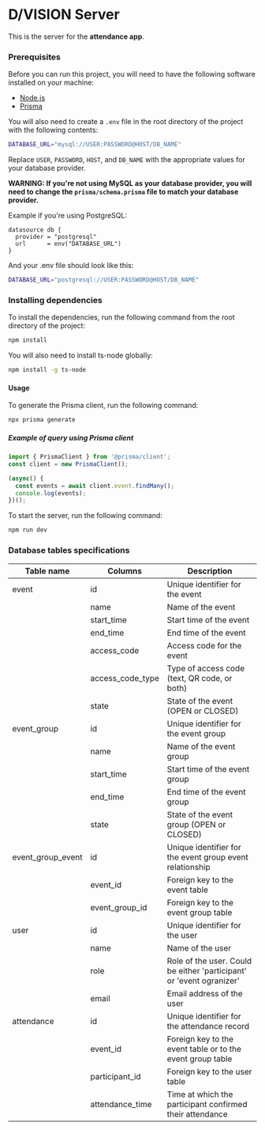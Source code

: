 # D/VISION Server

This is the server for the **attendance app**.

### Prerequisites

Before you can run this project, you will need to have the following software installed on your machine:

- [Node.js](https://nodejs.org/en/)
- [Prisma](https://www.prisma.io/)

You will also need to create a `.env` file in the root directory of the project with the following contents:

```bash
DATABASE_URL="mysql://USER:PASSWORD@HOST/DB_NAME"
```

Replace `USER`, `PASSWORD`, `HOST`, and `DB_NAME` with the appropriate values for your database provider.

**WARNING: If you're not using MySQL as your database provider, you will need to change the `prisma/schema.prisma` file to match your database provider.**

Example if you're using PostgreSQL:

```prisma
datasource db {
  provider = "postgresql"
  url      = env("DATABASE_URL")
}
```

And your .env file should look like this:

```bash
DATABASE_URL="postgresql://USER:PASSWORD@HOST/DB_NAME"
```

### Installing dependencies

To install the dependencies, run the following command from the root directory of the project:

```bash
npm install
```

You will also need to install ts-node globally:

```bash
npm install -g ts-node
```

#### Usage

To generate the Prisma client, run the following command:

```bash
npx prisma generate
```

##### Example of query using Prisma client

```typescript
import { PrismaClient } from '@prisma/client';
const client = new PrismaClient();

(async() {
  const events = await client.event.findMany();
  console.log(events);
})();
```

To start the server, run the following command:

```bash
npm run dev
```

### Database tables specifications

| Table name        | Columns          | Description                                                          |
| ----------------- | ---------------- | -------------------------------------------------------------------- |
| event             | id               | Unique identifier for the event                                      |
|                   | name             | Name of the event                                                    |
|                   | start_time       | Start time of the event                                              |
|                   | end_time         | End time of the event                                                |
|                   | access_code      | Access code for the event                                            |
|                   | access_code_type | Type of access code (text, QR code, or both)                         |
|                   | state            | State of the event (OPEN or CLOSED)                                  |
| event_group       | id               | Unique identifier for the event group                                |
|                   | name             | Name of the event group                                              |
|                   | start_time       | Start time of the event group                                        |
|                   | end_time         | End time of the event group                                          |
|                   | state            | State of the event group (OPEN or CLOSED)                            |
| event_group_event | id               | Unique identifier for the event group event relationship             |
|                   | event_id         | Foreign key to the event table                                       |
|                   | event_group_id   | Foreign key to the event group table                                 |
| user              | id               | Unique identifier for the user                                       |
|                   | name             | Name of the user                                                     |
|                   | role             | Role of the user. Could be either 'participant' or 'event ogranizer' |
|                   | email            | Email address of the user                                            |
| attendance        | id               | Unique identifier for the attendance record                          |
|                   | event_id         | Foreign key to the event table or to the event group table           |
|                   | participant_id   | Foreign key to the user table                                        |
|                   | attendance_time  | Time at which the participant confirmed their attendance             |
